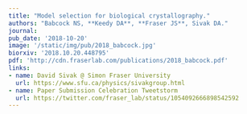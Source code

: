 ```yaml
---
title: "Model selection for biological crystallography."
authors: "Babcock NS, **Keedy DA**, **Fraser JS**, Sivak DA."
journal:
pub_date: '2018-10-20'
image: '/static/img/pub/2018_babcock.jpg'
biorxiv: '2018.10.20.448795'
pdf: 'http://cdn.fraserlab.com/publications/2018_babcock.pdf'
links:
- name: David Sivak @ Simon Fraser University
  url: https://www.sfu.ca/physics/sivakgroup.html
- name: Paper Submission Celebration Tweetstorm
  url: https://twitter.com/fraser_lab/status/1054092666898542592
---
```

